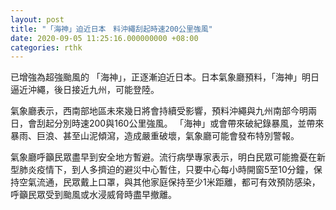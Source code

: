 ```yaml
---
layout: post
title: "「海神」迫近日本　料沖繩刮起時速200公里強風"
date: 2020-09-05 11:25:16.000000000 +08:00
categories: rthk
---
```


已增強為超強颱風的 「海神」，正逐漸迫近日本。日本氣象廳預料，「海神」明日逼近沖繩，後日接近九州，可能登陸。

氣象廳表示，西南部地區未來幾日將會持續受影響，預料沖繩與九州南部今明兩日，會刮起分別時速200與160公里強風。 「海神」或會帶來破紀錄暴風，並帶來暴雨、巨浪、甚至山泥傾瀉，造成嚴重破壞，氣象廳可能會發布特別警報。

氣象廳呼籲民眾盡早到安全地方暫避。流行病學專家表示，明白民眾可能擔憂在新型肺炎疫情下，到人多擠迫的避災中心暫住，只要中心每小時開窗5至10分鐘，保持空氣流通，民眾戴上口罩，與其他家庭保持至少1米距離，都可有效預防感染，呼籲民眾受到颱風或水浸威脅時盡早撤離。
